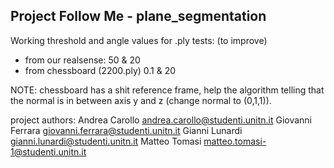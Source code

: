 ## Project Follow Me - plane_segmentation
Working threshold and angle values for .ply tests: (to improve)
 - from our realsense: 50 & 20
 - from chessboard (2200.ply) 0.1 & 20

NOTE: chessboard has a shit reference frame, help the algorithm telling that the normal is in between axis y and z (change normal to (0,1,1)).

project authors:
Andrea Carollo andrea.carollo@studenti.unitn.it
Giovanni Ferrara giovanni.ferrara@studenti.unitn.it
Gianni Lunardi gianni.lunardi@studenti.unitn.it
Matteo Tomasi matteo.tomasi-1@studenti.unitn.it

